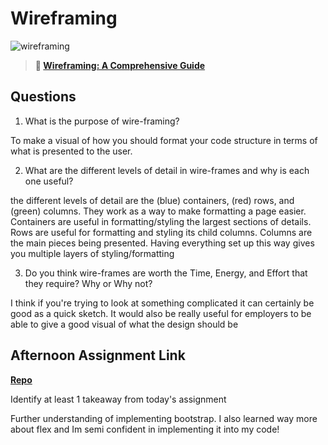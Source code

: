 # Wireframing

![wireframing](https://bcw.blob.core.windows.net/public/img/courses/2293087935019893)

> **📖 [Wireframing: A Comprehensive Guide](https://codeworksacademy.com/fs-student-guide/resources/wk1/06-Wireframing)**

## Questions

1. What is the purpose of wire-framing? 

To make a visual of how you should format your code structure in terms of what is presented to the user.

2. What are the different levels of detail in wire-frames and why is each one useful?

the different levels of detail are the (blue) containers, (red) rows, and (green) columns. They work as a way to make formatting a page easier.
Containers are useful in formatting/styling the largest sections of details.
Rows are useful for formatting and styling its child columns.
Columns are the main pieces being presented. Having everything set up this way gives you multiple layers of styling/formatting

3. Do you think wire-frames are worth the Time, Energy, and Effort that they require? Why or Why not?

I think if you're trying to look at something complicated it can certainly be good as a quick sketch. It would also be really useful for employers to be able to give a good visual of what the design should be

## Afternoon Assignment Link

**[Repo](https://github.com/Tmontandon/bootstrapPartnerClone)**

Identify at least 1 takeaway from today's assignment

Further understanding of implementing bootstrap. I also learned way more about flex and Im semi confident in implementing it into my code!